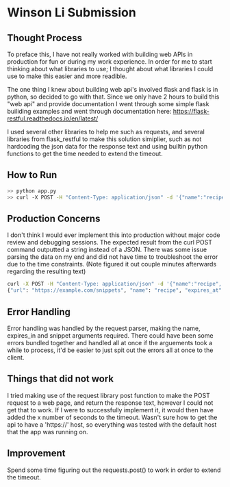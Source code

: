 # Winson Li Submission


## Thought Process
To preface this, I have not really worked with building web APIs in production for fun or during my work experience. In order for me to start thinking about what libraries to use; I thought about what libraries I could use to make this easier and more readible. 

The one thing I knew about building web api's involved flask and flask is in python, so decided to go with that. Since we only have 2 hours to build this "web api" and provide documentation I went through some simple flask builiding examples and went through documentation here: https://flask-restful.readthedocs.io/en/latest/

I used several other libraries to help me such as requests, and several libraries from flask_restful to make this solution simiplier, such as not hardcoding the json data for the response text and using builtin python functions to get the time needed to extend the timeout. 

## How to Run
```sh
>> python app.py
>> curl -X POST -H "Content-Type: application/json" -d '{"name":"recipe", "expires_in": 30, "snippet":"1 apple"}' http:{default host given}/snippets
```

## Production Concerns
I don't think I would ever implement this into production without major code review and debugging sessions. The expected result from the curl POST command outputted a string instead of a JSON. There was some issue parsing the data on my end and did not have time to troubleshoot the error due to the time constraints. (Note figured it out couple minutes afterwards regarding the resulting text)

```sh
curl -X POST -H "Content-Type: application/json" -d '{"name":"recipe", "expires_in": 30, "snippet":"1 apple"}' http://127.0.0.1:5000/snippets
{"url": "https://example.com/snippets", "name": "recipe", "expires_at": "2022-05-27 18:39:20.892242", "snippet": "1 apple"}
```

## Error Handling
Error handling was handled by the request parser, making the name, expires_in and snippet arguments required. There could have been some errors bundled together and handled all at once if the arguements took a while to process, it'd be easier to just spit out the errors all at once to the client.

## Things that did not work
I tried making use of the request library post function to make the POST request to a web page, and return the response text, however I could not get that to work. If I were to successfully implement it, it would then have added the x number of seconds to the timeout. Wasn't sure how to get the api to have a 'https://' host, so everything was tested with the default host that the app was running on.

## Improvement
Spend some time figuring out the requests.post() to work in order to extend the timeout. 
